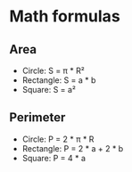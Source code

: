 # Math formulas
## Area
- Circle: S = π * R²
- Rectangle: S = a * b
- Square: S = a²

## Perimeter
- Circle: P = 2 * π * R
- Rectangle: P = 2 * a + 2 * b
- Square: P = 4 * a